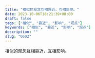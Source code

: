 ```yaml
---
title: "相似的观念互相靠近，互相影响。"
date: 2023-10-06T18:21:39+08:00
draft: false
tags: ["相似", "靠近", "影响", "观点"]
keywords: ["相似", "靠近", "影响", "观点"]
description: ""
slug: "0602"
---
```


相似的观念互相靠近，互相影响。
